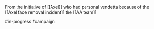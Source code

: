 From the initiative of [[Axel]] who had personal vendetta because of the [[Axel face removal incident]]  the [[AA team]] 

#in-progress #campaign 